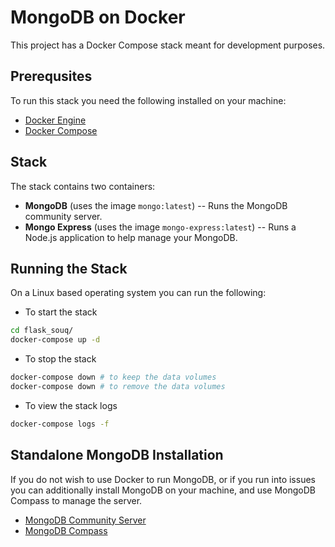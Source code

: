 # MongoDB on Docker

This project has a Docker Compose stack meant for development purposes.

## Prerequsites

To run this stack you need the following installed on your machine:

* [Docker Engine](https://docs.docker.com/get-docker/)
* [Docker Compose](https://docs.docker.com/compose/install/)

## Stack

The stack contains two containers:

* **MongoDB** (uses the image `mongo:latest`) -- Runs the MongoDB community server.
* **Mongo Express** (uses the image `mongo-express:latest`) -- Runs a Node.js application to help manage your MongoDB.

## Running the Stack

On a Linux based operating system you can run the following:

* To start the stack

```bash
cd flask_souq/
docker-compose up -d
```

* To stop the stack

```bash
docker-compose down # to keep the data volumes
docker-compose down # to remove the data volumes
```

* To view the stack logs

```bash
docker-compose logs -f
```


## Standalone MongoDB Installation

If you do not wish to use Docker to run MongoDB, or if you run into issues you can additionally install MongoDB on your machine, and use MongoDB Compass to manage the server.

* [MongoDB Community Server](https://www.mongodb.com/try/download/community)
* [MongoDB Compass](https://www.mongodb.com/try/download/community)